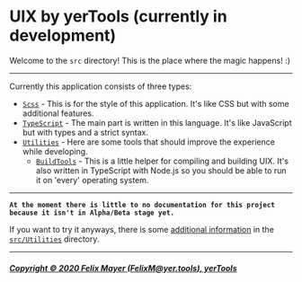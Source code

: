 # UIX by yerTools (currently in development)

Welcome to the `src` directory! This is the place where the magic happens! :)

---

Currently this application consists of three types:
- [`Scss`](/src/Scss/) - This is for the style of this application. It's like CSS but with some additional features.
- [`TypeScript`](/src/TypeScript/) - The main part is written in this language. It's like JavaScript but with types and a strict syntax.
- [`Utilities`](/src/Utilities/) - Here are some tools that should improve the experience while developing.
    - [`BuildTools`](/src/Utilities/BuildTools/) - This is a little helper for compiling and building UIX. It's also written in TypeScript with Node.js so you should be able to run it on 'every' operating system.
    
---

**`At the moment there is little to no documentation for this project because it isn't in Alpha/Beta stage yet.`**

If you want to try it anyways, there is some [additional information](/src/Utilities/README.md) in the [`src/Utilities`](/src/Utilities/) directory.

---

##### [Copyright © 2020 Felix Mayer (FelixM@yer.tools), yerTools](/LICENSE.md)